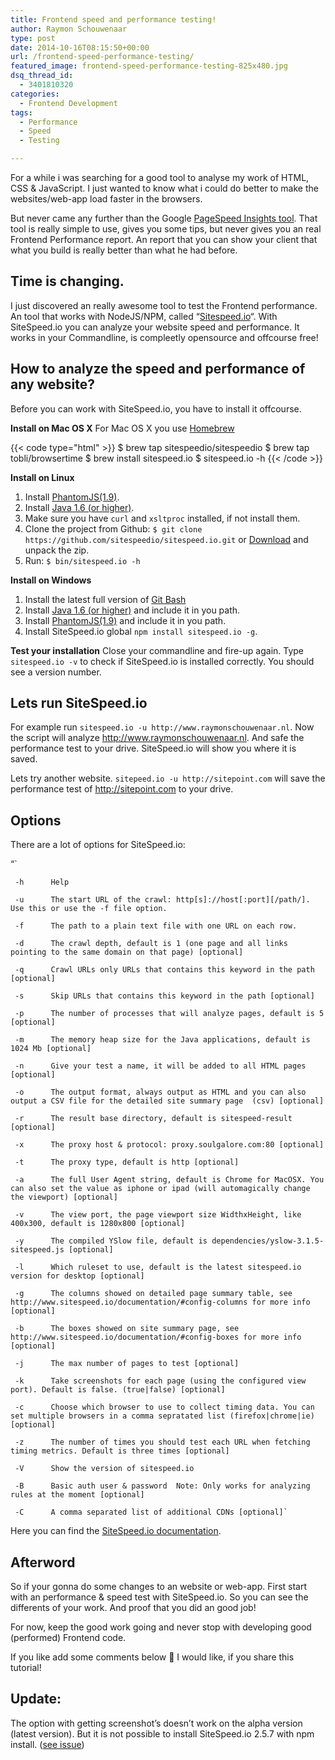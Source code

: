 ```yaml
---
title: Frontend speed and performance testing!
author: Raymon Schouwenaar
type: post
date: 2014-10-16T08:15:50+00:00
url: /frontend-speed-performance-testing/
featured_image: frontend-speed-performance-testing-825x480.jpg
dsq_thread_id:
  - 3401810320
categories:
  - Frontend Development
tags:
  - Performance
  - Speed
  - Testing

---
```

For a while i was searching for a good tool to analyse my work of HTML, CSS & JavaScript. I just wanted to know what i could do better to make the websites/web-app load faster in the browsers.

But never came any further than the Google [PageSpeed Insights tool][1]. That tool is really simple to use, gives you some tips, but never gives you an real Frontend Performance report. An report that you can show your client that what you build is really better than what he had before.

## Time is changing.

I just discovered an really awesome tool to test the Frontend performance. An tool that works with NodeJS/NPM, called &#8220;[Sitespeed.io][2]&#8220;. With SiteSpeed.io you can analyze your website speed and performance. It works in your Commandline, is compleetly opensource and offcourse free!

## How to analyze the speed and performance of any website?

Before you can work with SiteSpeed.io, you have to install it offcourse.

**Install on Mac OS X** For Mac OS X you use [Homebrew][3]

{{< code type="html" >}}
  $ brew tap sitespeedio/sitespeedio
  $ brew tap tobli/browsertime
  $ brew install sitespeed.io
  $ sitespeed.io -h
{{< /code >}}

**Install on Linux**

  1. Install [PhantomJS(1.9)][4].
  2. Install [Java 1.6 (or higher)][5].
  3. Make sure you have `curl` and `xsltproc` installed, if not install them.
  4. Clone the project from Github: `$ git clone https://github.com/sitespeedio/sitespeed.io.git` or [Download][6] and unpack the zip.
  5. Run: `$ bin/sitespeed.io -h`

**Install on Windows**

  1. Install the latest full version of [Git Bash][7]
  2. Install [Java 1.6 (or higher)][5] and include it in you path.
  3. Install [PhantomJS(1.9)][4] and include it in you path.
  4. Install SiteSpeed.io global `npm install sitespeed.io -g`.

**Test your installation** Close your commandline and fire-up again. Type `sitespeed.io -v` to check if SiteSpeed.io is installed correctly. You should see a version number.

## Lets run SiteSpeed.io

For example run `sitespeed.io -u http://www.raymonschouwenaar.nl`. Now the script will analyze http://www.raymonschouwenaar.nl. And safe the performance test to your drive. SiteSpeed.io will show you where it is saved.

Lets try another website. `sitepeed.io -u http://sitepoint.com` will save the performance test of http://sitepoint.com to your drive.

## Options

There are a lot of options for SiteSpeed.io:

&#8220;&#96;

     -h      Help

     -u      The start URL of the crawl: http[s]://host[:port][/path/]. Use this or use the -f file option.

     -f      The path to a plain text file with one URL on each row.

     -d      The crawl depth, default is 1 (one page and all links pointing to the same domain on that page) [optional]

     -q      Crawl URLs only URLs that contains this keyword in the path [optional]

     -s      Skip URLs that contains this keyword in the path [optional]

     -p      The number of processes that will analyze pages, default is 5 [optional]

     -m      The memory heap size for the Java applications, default is 1024 Mb [optional]

     -n      Give your test a name, it will be added to all HTML pages [optional]

     -o      The output format, always output as HTML and you can also output a CSV file for the detailed site summary page  (csv) [optional]

     -r      The result base directory, default is sitespeed-result [optional]

     -x      The proxy host & protocol: proxy.soulgalore.com:80 [optional]

     -t      The proxy type, default is http [optional]

     -a      The full User Agent string, default is Chrome for MacOSX. You can also set the value as iphone or ipad (will automagically change the viewport) [optional]

     -v      The view port, the page viewport size WidthxHeight, like 400x300, default is 1280x800 [optional]

     -y      The compiled YSlow file, default is dependencies/yslow-3.1.5-sitespeed.js [optional]

     -l      Which ruleset to use, default is the latest sitespeed.io version for desktop [optional]

     -g      The columns showed on detailed page summary table, see http://www.sitespeed.io/documentation/#config-columns for more info [optional]

     -b      The boxes showed on site summary page, see http://www.sitespeed.io/documentation/#config-boxes for more info [optional]

     -j      The max number of pages to test [optional]

     -k      Take screenshots for each page (using the configured view port). Default is false. (true|false) [optional]

     -c      Choose which browser to use to collect timing data. You can set multiple browsers in a comma sepratated list (firefox|chrome|ie) [optional]

     -z      The number of times you should test each URL when fetching timing metrics. Default is three times [optional]

     -V      Show the version of sitespeed.io

     -B      Basic auth user & password  Note: Only works for analyzing rules at the moment [optional]

     -C      A comma separated list of additional CDNs [optional]`


Here you can find the [SiteSpeed.io documentation][8].

## Afterword

So if your gonna do some changes to an website or web-app. First start with an performance & speed test with SiteSpeed.io. So you can see the differents of your work. And proof that you did an good job!

For now, keep the good work going and never stop with developing good (performed) Frontend code.

If you like add some comments below 🙂 I would like, if you share this tutorial!

## Update:

The option with getting screenshot&#8217;s doesn&#8217;t work on the alpha version (latest version). But it is not possible to install SiteSpeed.io 2.5.7 with npm install. ([see issue][9])

 [1]: https://developers.google.com/speed/pagespeed/insights/
 [2]: http://www.sitespeed.io/
 [3]: http://brew.sh/
 [4]: http://phantomjs.org/download.html
 [5]: http://www.oracle.com/technetwork/java/javase/downloads/jdk7-downloads-1880260.html
 [6]: https://github.com/sitespeedio/sitespeed.io/releases
 [7]: https://code.google.com/p/msysgit/downloads/list?q=label:Featured
 [8]: http://www.sitespeed.io/documentation/
 [9]: https://github.com/sitespeedio/sitespeed.io/issues/495